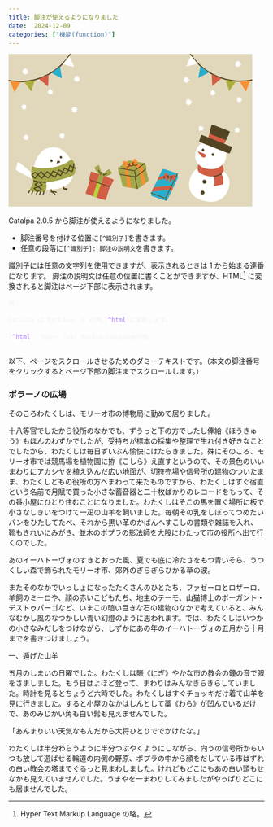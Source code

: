 ```yaml
---
title: 脚注が使えるようになりました
date:  2024-12-09
categories: ["機能(function)"]
---
```


![](thumbnail.png)

Catalpa 2.0.5 から脚注が使えるようになりました。

  * 脚注番号を付ける位置に`[^識別子]`を書きます。
  * 任意の段落に`[^識別子]: 脚注の説明文`を書きます。

識別子には任意の文字列を使用できますが、表示されるときは 1 から始まる連番になります。
脚注の説明文は任意の位置に書くことができますが、HTML[^html] に変換されると脚注はページ下部に表示されます。

[^html]: Hyper Text Markup Language の略。

<pre class="dark" style="margin:0"><code style="font-family:var(--font-family-monospace);color:#F2F2F2;">例

Catalpa は Markdown を HTML[<span style="color:#ae81ff">^html</span>]に変換します。

[<span style="color:#ae81ff">^html</span>]: Hyper Text Markup Languageの略。

</code></pre>

以下、ページをスクロールさせるためのダミーテキストです。（本文の脚注番号をクリックするとページ下部の脚注までスクロールします。）

### ポラーノの広場

そのころわたくしは、モリーオ市の博物局に勤めて居りました。

十八等官でしたから役所のなかでも、ずうっと下の方でしたし俸給《ほうきゅう》もほんのわずかでしたが、受持ちが標本の採集や整理で生れ付き好きなことでしたから、わたくしは毎日ずいぶん愉快にはたらきました。殊にそのころ、モリーオ市では競馬場を植物園に拵《こしら》え直すというので、その景色のいいまわりにアカシヤを植え込んだ広い地面が、切符売場や信号所の建物のついたまま、わたくしどもの役所の方へまわって来たものですから、わたくしはすぐ宿直という名前で月賦で買った小さな蓄音器と二十枚ばかりのレコードをもって、その番小屋にひとり住むことになりました。わたくしはそこの馬を置く場所に板で小さなしきいをつけて一疋の山羊を飼いました。毎朝その乳をしぼってつめたいパンをひたしてたべ、それから黒い革のかばんへすこしの書類や雑誌を入れ、靴もきれいにみがき、並木のポプラの影法師を大股にわたって市の役所へ出て行くのでした。

あのイーハトーヴォのすきとおった風、夏でも底に冷たさをもつ青いそら、うつくしい森で飾られたモリーオ市、郊外のぎらぎらひかる草の波。

またそのなかでいっしょになったたくさんのひとたち、ファゼーロとロザーロ、羊飼のミーロや、顔の赤いこどもたち、地主のテーモ、山猫博士のボーガント・デストゥパーゴなど、いまこの暗い巨きな石の建物のなかで考えていると、みんなむかし風のなつかしい青い幻燈のように思われます。では、わたくしはいつかの小さなみだしをつけながら、しずかにあの年のイーハトーヴォの五月から十月までを書きつけましょう。

一、遁げた山羊

五月のしまいの日曜でした。わたくしは賑《にぎ》やかな市の教会の鐘の音で眼をさましました。もう日はよほど登って、まわりはみんなきらきらしていました。時計を見るとちょうど六時でした。わたくしはすぐチョッキだけ着て山羊を見に行きました。すると小屋のなかはしんとして藁《わら》が凹んでいるだけで、あのみじかい角も白い髯も見えませんでした。

「あんまりいい天気なもんだから大将ひとりででかけたな。」

わたくしは半分わらうように半分つぶやくようにしながら、向うの信号所からいつも放して遊ばせる輪道の内側の野原、ポプラの中から顔をだしている市はずれの白い教会の塔までぐるっと見まわしました。けれどもどこにもあの白い頭もせなかも見えていませんでした。うまやを一まわりしてみましたがやっぱりどこにも居ませんでした。

